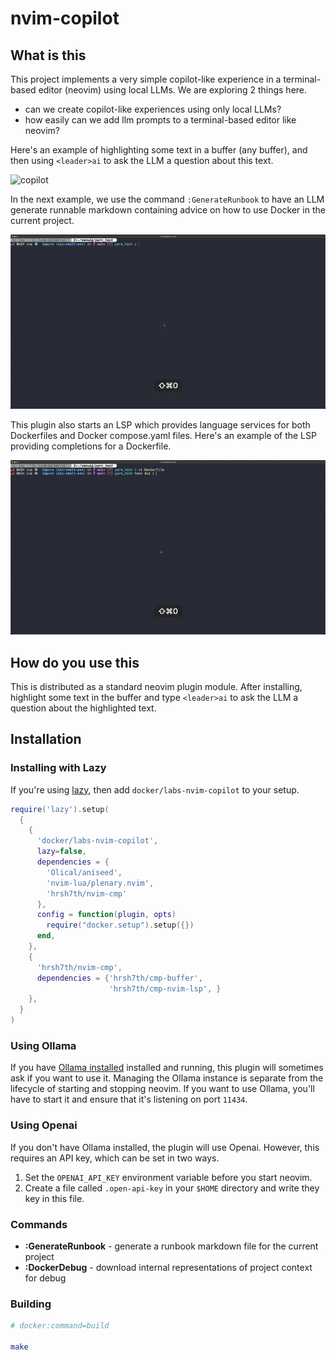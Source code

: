 # nvim-copilot

## What is this

This project implements a very simple copilot-like experience in a terminal-based editor (neovim)
using local LLMs.  We are exploring 2 things here.

* can we create copilot-like experiences using only local LLMs?
* how easily can we add llm prompts to a terminal-based editor like neovim?

Here's an example of highlighting some text in a buffer (any buffer), and then using `<leader>ai` to ask the 
LLM a question about this text.

![copilot](./assets/ask.gif)

In the next example, we use the command `:GenerateRunbook` to have an LLM generate runnable markdown containing
advice on how to use Docker in the current project.

![markdown](./assets/runnable_markdown.gif)

This plugin also starts an LSP which provides language services for both 
Dockerfiles and Docker compose.yaml files.  Here's an example of the LSP providing completions for a Dockerfile.

![dockerfile_scout](./assets/dockerfile.gif)

## How do you use this

This is distributed as a standard neovim plugin module.  After installing, highlight some text in the buffer 
and type `<leader>ai` to ask the LLM a question about the highlighted text.

## Installation

### Installing with Lazy

If you're using [lazy](https://github.com/folke/lazy.nvim), then add `docker/labs-nvim-copilot` to your setup.

```lua
require('lazy').setup(
  { 
    {
      'docker/labs-nvim-copilot',
      lazy=false,
      dependencies = {
        'Olical/aniseed',
        'nvim-lua/plenary.nvim',
        'hrsh7th/nvim-cmp'
      },
      config = function(plugin, opts)
        require("docker.setup").setup({})
      end,
    },
    {
      'hrsh7th/nvim-cmp',
      dependencies = {'hrsh7th/cmp-buffer',
                      'hrsh7th/cmp-nvim-lsp', }
    },
  }
)
```

### Using Ollama

If you have [Ollama installed](https://ollama.ai/) installed and running, this plugin
will sometimes ask if you want to use it.  Managing the Ollama instance is separate from
the lifecycle of starting and stopping neovim. If you want to use Ollama, you'll have to start it
and ensure that it's listening on port `11434`.

### Using Openai

If you don't have Ollama installed, the plugin will use Openai. However, this requires an API key, which can be set 
in two ways.

1.  Set the `OPENAI_API_KEY` environment variable before you start neovim.
2.  Create a file called `.open-api-key` in your `$HOME` directory and write they key in this file.

### Commands

* **:GenerateRunbook** - generate a runbook markdown file for the current project
* **:DockerDebug** - download internal representations of project context for debug

### Building

```sh
# docker:command=build

make
```


